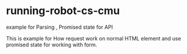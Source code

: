 # running-robot-cs-cmu
example for Parsing , Promised state for API

This is example for How request work on normal HTML element and use promised state for working with form.
